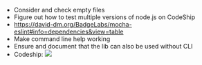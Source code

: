- Consider and check empty files
- Figure out how to test multiple versions of node.js on CodeShip
- https://david-dm.org/BadgeLabs/mocha-eslint#info=dependencies&view=table
- Make command line help working
- Ensure and document that the lib can also be used without CLI
- Codeship: [![](https://codeship.com/projects/17313f40-4607-0133-4f0a-569fce9c4062/status?branch=master)](https://codeship.com/projects/104851)

